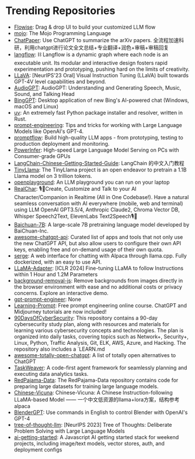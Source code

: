 # Trending Repositories

- [Flowise](https://github.com/FlowiseAI/Flowise): Drag & drop UI to build your customized LLM flow
- [mojo](https://github.com/modularml/mojo): The Mojo Programming Language
- [ChatPaper](https://github.com/kaixindelele/ChatPaper): Use ChatGPT to summarize the arXiv papers. 全流程加速科研，利用chatgpt进行论文全文总结+专业翻译+润色+审稿+审稿回复
- [langflow](https://github.com/logspace-ai/langflow): ⛓️ Langflow is a dynamic graph where each node is an executable unit. Its modular and interactive design fosters rapid experimentation and prototyping, pushing hard on the limits of creativity.
- [LLaVA](https://github.com/haotian-liu/LLaVA): [NeurIPS'23 Oral] Visual Instruction Tuning (LLaVA) built towards GPT-4V level capabilities and beyond.
- [AudioGPT](https://github.com/AIGC-Audio/AudioGPT): AudioGPT: Understanding and Generating Speech, Music, Sound, and Talking Head
- [BingGPT](https://github.com/dice2o/BingGPT): Desktop application of new Bing's AI-powered chat (Windows, macOS and Linux)
- [uv](https://github.com/astral-sh/uv): An extremely fast Python package installer and resolver, written in Rust.
- [prompt-engineering](https://github.com/brexhq/prompt-engineering): Tips and tricks for working with Large Language Models like OpenAI's GPT-4.
- [promptflow](https://github.com/microsoft/promptflow): Build high-quality LLM apps - from prototyping, testing to production deployment and monitoring.
- [PowerInfer](https://github.com/SJTU-IPADS/PowerInfer): High-speed Large Language Model Serving on PCs with Consumer-grade GPUs
- [LangChain-Chinese-Getting-Started-Guide](https://github.com/liaokongVFX/LangChain-Chinese-Getting-Started-Guide): LangChain 的中文入门教程
- [TinyLlama](https://github.com/jzhang38/TinyLlama): The TinyLlama project is an open endeavor to pretrain a 1.1B Llama model on 3 trillion tokens.
- [openplayground](https://github.com/nat/openplayground): An LLM playground you can run on your laptop
- [RealChar](https://github.com/Shaunwei/RealChar): 🎙️🤖Create, Customize and Talk to your AI Character/Companion in Realtime (All in One Codebase!). Have a natural seamless conversation with AI everywhere (mobile, web and terminal) using LLM OpenAI GPT3.5/4, Anthropic Claude2, Chroma Vector DB, Whisper Speech2Text, ElevenLabs Text2Speech🎙️🤖
- [Baichuan-7B](https://github.com/baichuan-inc/Baichuan-7B): A large-scale 7B pretraining language model developed by BaiChuan-Inc.
- [awesome-chatgpt-api](https://github.com/reorx/awesome-chatgpt-api): Curated list of apps and tools that not only use the new ChatGPT API, but also allow users to configure their own API keys, enabling free and on-demand usage of their own quota.
- [serge](https://github.com/serge-chat/serge): A web interface for chatting with Alpaca through llama.cpp. Fully dockerized, with an easy to use API.
- [LLaMA-Adapter](https://github.com/OpenGVLab/LLaMA-Adapter): [ICLR 2024] Fine-tuning LLaMA to follow Instructions within 1 Hour and 1.2M Parameters
- [background-removal-js](https://github.com/imgly/background-removal-js): Remove backgrounds from images directly in the browser environment with ease and no additional costs or privacy concerns. Explore an interactive demo.
- [gpt-prompt-engineer](https://github.com/mshumer/gpt-prompt-engineer): None
- [Learning-Prompt](https://github.com/thinkingjimmy/Learning-Prompt): Free prompt engineering online course. ChatGPT and Midjourney tutorials are now included!
- [90DaysOfCyberSecurity](https://github.com/farhanashrafdev/90DaysOfCyberSecurity): This repository contains a 90-day cybersecurity study plan, along with resources and materials for learning various cybersecurity concepts and technologies. The plan is organized into daily tasks, covering topics such as Network+, Security+, Linux, Python, Traffic Analysis, Git, ELK, AWS, Azure, and Hacking. The repository also includes a `LEARN.md
- [awesome-totally-open-chatgpt](https://github.com/nichtdax/awesome-totally-open-chatgpt): A list of totally open alternatives to ChatGPT
- [TaskWeaver](https://github.com/microsoft/TaskWeaver): A code-first agent framework for seamlessly planning and executing data analytics tasks. 
- [RedPajama-Data](https://github.com/togethercomputer/RedPajama-Data): The RedPajama-Data repository contains code for preparing large datasets for training large language models.
- [Chinese-Vicuna](https://github.com/Facico/Chinese-Vicuna): Chinese-Vicuna: A Chinese Instruction-following LLaMA-based Model —— 一个中文低资源的llama+lora方案，结构参考alpaca
- [BlenderGPT](https://github.com/gd3kr/BlenderGPT): Use commands in English to control Blender with OpenAI's GPT-4
- [tree-of-thought-llm](https://github.com/princeton-nlp/tree-of-thought-llm): [NeurIPS 2023] Tree of Thoughts: Deliberate Problem Solving with Large Language Models
- [ai-getting-started](https://github.com/a16z-infra/ai-getting-started): A Javascript AI getting started stack for weekend projects, including image/text models, vector stores, auth, and deployment configs
